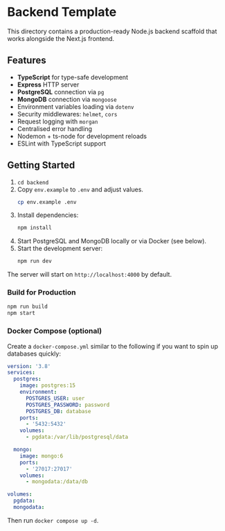 # Backend Template

This directory contains a production-ready Node.js backend scaffold that works alongside the Next.js frontend.

## Features

- **TypeScript** for type-safe development
- **Express** HTTP server
- **PostgreSQL** connection via `pg`
- **MongoDB** connection via `mongoose`
- Environment variables loading via `dotenv`
- Security middlewares: `helmet`, `cors`
- Request logging with `morgan`
- Centralised error handling
- Nodemon + ts-node for development reloads
- ESLint with TypeScript support

## Getting Started

1. `cd backend`
2. Copy `env.example` to `.env` and adjust values.
   ```bash
   cp env.example .env
   ```
3. Install dependencies:
   ```bash
   npm install
   ```
4. Start PostgreSQL and MongoDB locally or via Docker (see below).
5. Start the development server:
   ```bash
   npm run dev
   ```

The server will start on `http://localhost:4000` by default.

### Build for Production

```bash
npm run build
npm start
```

### Docker Compose (optional)

Create a `docker-compose.yml` similar to the following if you want to spin up databases quickly:

```yaml
version: '3.8'
services:
  postgres:
    image: postgres:15
    environment:
      POSTGRES_USER: user
      POSTGRES_PASSWORD: password
      POSTGRES_DB: database
    ports:
      - '5432:5432'
    volumes:
      - pgdata:/var/lib/postgresql/data

  mongo:
    image: mongo:6
    ports:
      - '27017:27017'
    volumes:
      - mongodata:/data/db

volumes:
  pgdata:
  mongodata:
```

Then run `docker compose up -d`. 